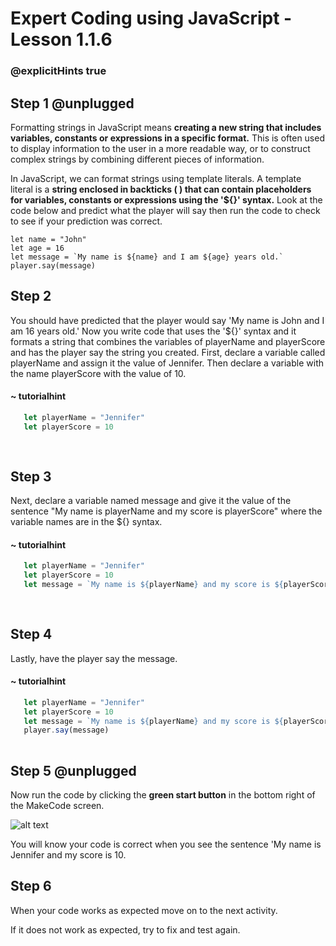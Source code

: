 # Expert Coding using JavaScript - Lesson 1.1.6
### @explicitHints true

## Step 1 @unplugged

Formatting strings in JavaScript means **creating a new string that includes variables, constants or expressions in a specific format.** This is often used to display information to the user in a more readable way, or to construct complex strings by combining different pieces of information.

In JavaScript, we can format strings using template literals. A template literal is a **string enclosed in backticks (  ) that can contain placeholders for variables, constants or expressions using the '${}' syntax.**
Look at the code below and predict what the player will say then run the code to check to see if your prediction was correct. 


    let name = "John"
    let age = 16 
    let message = `My name is ${name} and I am ${age} years old.`  
    player.say(message)


## Step 2

You should have predicted that the player would say 'My name is John and I am 16 years old.'
Now you write code that uses the '${}' syntax and it formats a string that combines the variables of playerName and playerScore and has the player say the string you created. 
First, declare a variable called playerName and assign it the value of Jennifer. Then declare a variable with the name playerScore with the value of 10. 

  #### ~ tutorialhint
```javascript
   let playerName = "Jennifer"
   let playerScore = 10
 
   
```

## Step 3
Next, declare a variable named message and give it the value of the sentence "My name is playerName and my score is playerScore" where the variable names are in the ${} syntax. 

  #### ~ tutorialhint
```javascript
   let playerName = "Jennifer"
   let playerScore = 10
   let message = `My name is ${playerName} and my score is ${playerScore}.`  
  
   
```

## Step 4
Lastly, have the player say the message. 

  #### ~ tutorialhint
```javascript
   let playerName = "Jennifer"
   let playerScore = 10
   let message = `My name is ${playerName} and my score is ${playerScore}.`  
   player.say(message)
   
```

## Step 5 @unplugged
Now run the code by clicking the **green start button** in the bottom right of the MakeCode screen. 

![alt text](https://expertjs.codingcredentials.com/Lesson1/1.1/1.JPG?raw=true "Start")

You will know your code is correct when you see the sentence 'My name is Jennifer and my score is 10. 


## Step 6

When your code works as expected move on to the next activity. 

If it does not work as expected, try to fix and test again.



